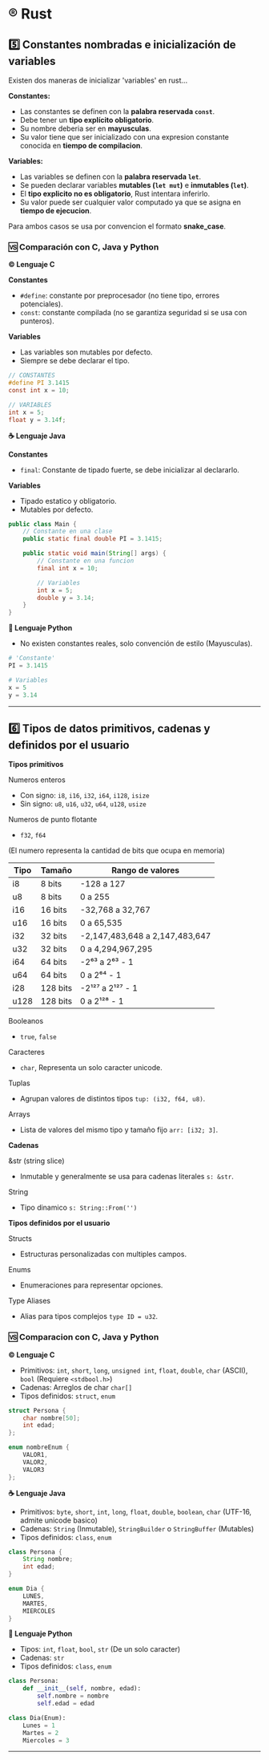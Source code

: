 # ®️ Rust
## 5️⃣ Constantes nombradas e inicialización de variables

Existen dos maneras de inicializar 'variables' en rust...

**Constantes:**
- Las constantes se definen con la **palabra reservada `const`**.
- Debe tener un **tipo explícito obligatorio**.
- Su nombre deberia ser en **mayusculas**.
- Su valor tiene que ser inicializado con una expresion constante conocida en **tiempo de compilacion**.

**Variables:**
- Las variables se definen con la **palabra reservada `let`**.
- Se pueden declarar variables **mutables (`let mut`)** e **inmutables (`let`)**.
- El **tipo explicito no es obligatorio**, Rust intentara inferirlo.
- Su valor puede ser cualquier valor computado ya que se asigna en **tiempo de ejecucion**.

Para ambos casos se usa por convencion el formato **snake_case**.

### 🆚 Comparación con C, Java y Python

**©️ Lenguaje C**

**Constantes**
- `#define`: constante por preprocesador (no tiene tipo, errores potenciales).
- `const`: constante compilada (no se garantiza seguridad si se usa con punteros).

**Variables**
- Las variables son mutables por defecto.
- Siempre se debe declarar el tipo.

```c
// CONSTANTES
#define PI 3.1415
const int x = 10;

// VARIABLES
int x = 5;
float y = 3.14f;
```

**☕ Lenguaje Java**

**Constantes**
- `final`: Constante de tipado fuerte, se debe inicializar al declararlo.

**Variables**
- Tipado estatico y obligatorio.
- Mutables por defecto.

```java
public class Main {
    // Constante en una clase
    public static final double PI = 3.1415;

    public static void main(String[] args) {
        // Constante en una funcion
        final int x = 10;

        // Variables
        int x = 5;
        double y = 3.14;
    }
}
```

**🐍 Lenguaje Python**

- No existen constantes reales, solo convención de estilo (Mayusculas).

```python
# 'Constante'
PI = 3.1415

# Variables
x = 5
y = 3.14
```
---

## 6️⃣ Tipos de datos primitivos, cadenas y definidos por el usuario

**Tipos primitivos**

Numeros enteros
- Con signo: `i8`, `i16`, `i32`, `i64`, `i128`, `isize`
- Sin signo: `u8`, `u16`, `u32`, `u64`, `u128`, `usize`

Numeros de punto flotante
- `f32`, `f64`

(El numero representa la cantidad de bits que ocupa en memoria)

|Tipo|Tamaño|Rango de valores|
|----|------|----------------|
|i8|8 bits|-128 a 127|
|u8|8 bits|0 a 255|
|i16|16 bits|-32,768 a 32,767|
|u16|16 bits|0 a 65,535|
|i32|32 bits|-2,147,483,648 a 2,147,483,647|
|u32|32 bits|0 a 4,294,967,295|
|i64|64 bits|-2⁶³ a 2⁶³ - 1|
|u64|64 bits|0 a 2⁶⁴ - 1|
|i28|128 bits|-2¹²⁷ a 2¹²⁷ - 1|
|u128|128 bits|	0 a 2¹²⁸ - 1|

Booleanos
- `true`, `false`

Caracteres
- `char`, Representa un solo caracter unicode.

Tuplas
- Agrupan valores de distintos tipos `tup: (i32, f64, u8)`.

Arrays
- Lista de valores del mismo tipo y tamaño fijo `arr: [i32; 3]`.

**Cadenas**

&str (string slice)
- Inmutable y generalmente se usa para cadenas literales `s: &str`.

String
- Tipo dinamico `s: String::From('')`

**Tipos definidos por el usuario**

Structs
- Estructuras personalizadas con multiples campos.

Enums
- Enumeraciones para representar opciones.

Type Aliases
- Alias para tipos complejos `type ID = u32`.

### 🆚 Comparacion con C, Java y Python

**©️ Lenguaje C**

- Primitivos: `int`, `short`, `long`, `unsigned int`, `float`, `double`, `char` (ASCII), `bool` (Requiere `<stdbool.h>`)
- Cadenas: Arreglos de char `char[]`
- Tipos definidos: `struct`, `enum`

```c
struct Persona {
    char nombre[50];
    int edad;
};

enum nombreEnum {
    VALOR1,
    VALOR2,
    VALOR3
};
```

**☕ Lenguaje Java**

- Primitivos: `byte`, `short`, `int`, `long`, `float`, `double`, `boolean`, `char` (UTF-16, admite unicode basico)
- Cadenas: `String` (Inmutable), `StringBuilder` o `StringBuffer` (Mutables)
- Tipos definidos: `class`, `enum`

```java
class Persona {
    String nombre;
    int edad;
}

enum Dia {
    LUNES,
    MARTES,
    MIERCOLES
}
```

**🐍 Lenguaje Python**

- Tipos: `int`, `float`, `bool`, `str` (De un solo caracter)
- Cadenas: `str`
- Tipos definidos: `class`, `enum`

```python
class Persona:
    def __init__(self, nombre, edad):
        self.nombre = nombre
        self.edad = edad

class Dia(Enum):
    Lunes = 1
    Martes = 2
    Miercoles = 3
```
---